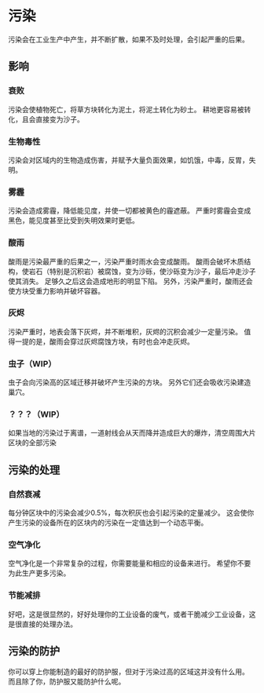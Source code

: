# 污染
污染会在工业生产中产生，并不断扩散，如果不及时处理，会引起严重的后果。

## 影响
### 衰败
污染会使植物死亡，将草方块转化为泥土，将泥土转化为砂土。
耕地更容易被转化，且会直接变为沙子。
### 生物毒性
污染会对区域内的生物造成伤害，并赋予大量负面效果，如饥饿，中毒，反胃，失明。
### 雾霾
污染会造成雾霾，降低能见度，并使一切都被黄色的霾遮蔽。
严重时雾霾会变成黑色，能见度甚至比受到失明效果时更低。
### 酸雨
酸雨是污染最严重的后果之一，污染严重时雨水会变成酸雨。
酸雨会破坏木质结构，使岩石（特别是沉积岩）被腐蚀，变为沙砾，使沙砾变为沙子，最后冲走沙子使其消失。
足够久之后这会造成地形的明显下陷。
另外，污染严重时，酸雨还会使方块受重力影响并破坏容器。
### 灰烬
污染严重时，地表会落下灰烬，并不断堆积，灰烬的沉积会减少一定量污染。
值得一提的是，酸雨会穿过灰烬腐蚀方块，有时也会冲走灰烬。
### 虫子（WIP）
虫子会向污染高的区域迁移并破坏产生污染的方块。
另外它们还会吸收污染建造巢穴。
### ？？？（WIP）
如果当地的污染过于离谱，一道射线会从天而降并造成巨大的爆炸，清空周围大片区块的全部污染

## 污染的处理
### 自然衰减
每分钟区块中的污染会减少0.5%，每次积灰也会引起污染的定量减少。
这会使你产生污染的设备所在的区块内的污染在一定值达到一个动态平衡。

### 空气净化
空气净化是一个非常复杂的过程，你需要能量和相应的设备来进行。
希望你不要为此生产更多污染。

### 节能减排
好吧，这是很显然的，好好处理你的工业设备的废气，或者干脆减少工业设备，这是很直接的处理办法。

## 污染的防护
你可以穿上你能制造的最好的防护服，但对于污染过高的区域这并没有什么用。
而且除了你，防护服又能防护什么呢。